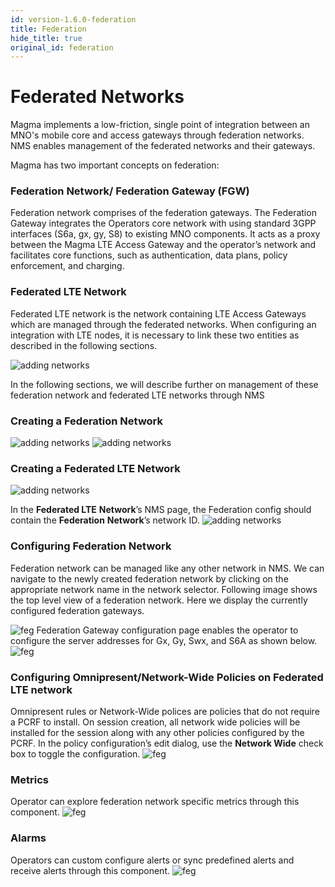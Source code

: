```yaml
---
id: version-1.6.0-federation
title: Federation
hide_title: true
original_id: federation
---
```

# Federated Networks

Magma implements a low-friction, single point of integration between an MNO's mobile core and access gateways through federation networks. NMS enables management of the federated networks and their gateways.

Magma has two important concepts on federation:

### **Federation Network/** Federation Gateway (FGW)

Federation network comprises of the federation gateways. The Federation Gateway integrates the Operators core network with using standard 3GPP interfaces (S6a, gx, gy, S8) to existing MNO components. It acts as a proxy between the Magma LTE Access Gateway and the operator’s network and facilitates core functions, such as authentication, data plans, policy enforcement, and charging.

### **Federated LTE Network**

Federated LTE network is the network containing LTE Access Gateways which are managed through the federated networks. When configuring an integration with LTE nodes, it is necessary to link these two entities as described in the following sections.

![adding networks](assets/nms/userguide/federation/feg.png)

In the following sections, we will describe further on management of these federation network and federated LTE networks through NMS

### Creating a Federation Network

![adding networks](assets/nms/userguide/federation/adding_feg_network1.png)
![adding networks](assets/nms/userguide/federation/adding_feg_network2.png)

### Creating a Federated LTE Network
![adding networks](assets/nms/userguide/federation/adding_feg_lte_network1.png)

In the **Federated LTE** **Network**’s NMS page, the Federation config should contain the **Federation** **Network**’s network ID.
![adding networks](assets/nms/userguide/federation/feg_association.png)

### Configuring Federation Network

Federation network can be managed like any other network in NMS. We can navigate to the newly created federation network by clicking on the appropriate network name in the network selector. Following image shows the top level view of a federation network. Here we display the currently configured federation gateways.

![feg](assets/nms/userguide/federation/feg_overview1.png)
Federation Gateway configuration page enables the operator to configure the server addresses for Gx, Gy, Swx, and S6A as shown below.
![feg](assets/nms/userguide/federation/feg_configure1.png)

### Configuring Omnipresent/Network-Wide Policies on Federated LTE network

Omnipresent rules or Network-Wide polices are policies that do not require a PCRF to install. On session creation, all network wide policies will be installed for the session along with any other policies configured by the PCRF.
In the policy configuration’s edit dialog, use the **Network Wide** check box to toggle the configuration.
![feg](assets/nms/userguide/federation/omnipresent1.png)

### Metrics

Operator can explore federation network specific metrics through this component.
![feg](assets/nms/userguide/federation/feg_metrics1.png)
### Alarms

Operators can custom configure alerts or sync predefined alerts and receive alerts through this component.
![feg](assets/nms/userguide/federation/feg_alarms1.png)
